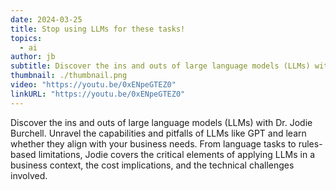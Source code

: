 ```yaml
---
date: 2024-03-25
title: Stop using LLMs for these tasks!
topics:
  - ai
author: jb
subtitle: Discover the ins and outs of large language models (LLMs) with Dr. Jodie Burchell.
thumbnail: ./thumbnail.png
video: "https://youtu.be/0xENpeGTEZ0"
linkURL: "https://youtu.be/0xENpeGTEZ0"
---
```


Discover the ins and outs of large language models (LLMs) with Dr. Jodie Burchell. Unravel the capabilities and pitfalls of LLMs like GPT and learn whether they align with your business needs. From language tasks to rules-based limitations, Jodie covers the critical elements of applying LLMs in a business context, the cost implications, and the technical challenges involved.
